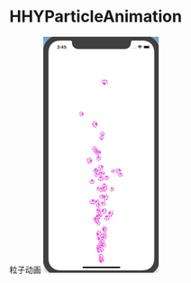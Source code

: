 # HHYParticleAnimation
粒子动画
![动图](https://github.com/HuiYouHua/HHYParticleAnimation/blob/master/HHYParticleAnimation/动图.gif)
